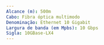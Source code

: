 ```yaml
---
Alcance (m): 500m
Cabo: Fibra óptica multimodo
Denominação: Ethernet 10 Gigabit
Largura de banda (em Mpbs): 10 Gbps
Sigla: 10GBase-LX4
---
```

